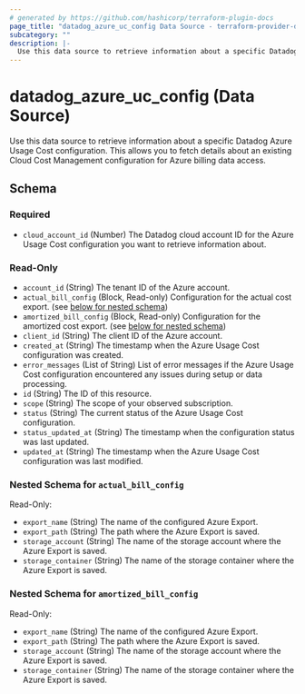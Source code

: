 ```yaml
---
# generated by https://github.com/hashicorp/terraform-plugin-docs
page_title: "datadog_azure_uc_config Data Source - terraform-provider-datadog"
subcategory: ""
description: |-
  Use this data source to retrieve information about a specific Datadog Azure Usage Cost configuration. This allows you to fetch details about an existing Cloud Cost Management configuration for Azure billing data access.
---
```


# datadog_azure_uc_config (Data Source)

Use this data source to retrieve information about a specific Datadog Azure Usage Cost configuration. This allows you to fetch details about an existing Cloud Cost Management configuration for Azure billing data access.



<!-- schema generated by tfplugindocs -->
## Schema

### Required

- `cloud_account_id` (Number) The Datadog cloud account ID for the Azure Usage Cost configuration you want to retrieve information about.

### Read-Only

- `account_id` (String) The tenant ID of the Azure account.
- `actual_bill_config` (Block, Read-only) Configuration for the actual cost export. (see [below for nested schema](#nestedblock--actual_bill_config))
- `amortized_bill_config` (Block, Read-only) Configuration for the amortized cost export. (see [below for nested schema](#nestedblock--amortized_bill_config))
- `client_id` (String) The client ID of the Azure account.
- `created_at` (String) The timestamp when the Azure Usage Cost configuration was created.
- `error_messages` (List of String) List of error messages if the Azure Usage Cost configuration encountered any issues during setup or data processing.
- `id` (String) The ID of this resource.
- `scope` (String) The scope of your observed subscription.
- `status` (String) The current status of the Azure Usage Cost configuration.
- `status_updated_at` (String) The timestamp when the configuration status was last updated.
- `updated_at` (String) The timestamp when the Azure Usage Cost configuration was last modified.

<a id="nestedblock--actual_bill_config"></a>
### Nested Schema for `actual_bill_config`

Read-Only:

- `export_name` (String) The name of the configured Azure Export.
- `export_path` (String) The path where the Azure Export is saved.
- `storage_account` (String) The name of the storage account where the Azure Export is saved.
- `storage_container` (String) The name of the storage container where the Azure Export is saved.


<a id="nestedblock--amortized_bill_config"></a>
### Nested Schema for `amortized_bill_config`

Read-Only:

- `export_name` (String) The name of the configured Azure Export.
- `export_path` (String) The path where the Azure Export is saved.
- `storage_account` (String) The name of the storage account where the Azure Export is saved.
- `storage_container` (String) The name of the storage container where the Azure Export is saved.
